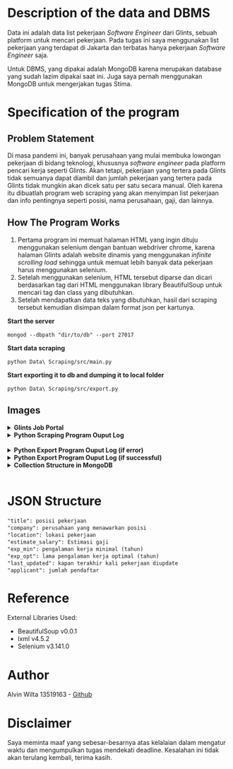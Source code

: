 # Description of the data and DBMS

Data ini adalah data list pekerjaan _Software Engineer_ dari Glints, sebuah platform untuk mencari pekerjaan. Pada tugas ini saya menggunakan list pekerjaan yang terdapat di Jakarta dan terbatas hanya pekerjaan _Software Engineer_ saja.

Untuk DBMS, yang dipakai adalah MongoDB karena merupakan database yang sudah lazim dipakai saat ini. Juga saya pernah menggunakan MongoDB untuk mengerjakan tugas Stima.

# Specification of the program

## Problem Statement

Di masa pandemi ini, banyak perusahaan yang mulai membuka lowongan pekerjaan di bidang teknologi, khususnya _software engineer_ pada platform pencari kerja seperti Glints. Akan tetapi, pekerjaan yang tertera pada Glints tidak semuanya dapat diambil dan jumlah pekerjaan yang tertera pada Glints tidak mungkin akan dicek satu per satu secara manual. Oleh karena itu dibuatlah program web scraping yang akan menyimpan list pekerjaan dan info pentingnya seperti posisi, nama perusahaan, gaji, dan lainnya.

## How The Program Works

1. Pertama program ini memuat halaman HTML yang ingin dituju menggunakan selenium dengan bantuan webdriver chrome, karena halaman Glints adalah website dinamis yang menggunakan _infinite scrolling load_ sehingga untuk memuat lebih banyak data pekerjaan harus menggunakan selenium.
2. Setelah menggunakan selenium, HTML tersebut diparse dan dicari berdasarkan tag dari HTML menggunakan library BeautifulSoup untuk mencari tag dan class yang dibutuhkan.
3. Setelah mendapatkan data teks yang dibutuhkan, hasil dari scraping tersebut kemudian disimpan dalam format json per kartunya.

**Start the server**

```
mongod --dbpath "dir/to/db" --port 27017
```

**Start data scraping**

```
python Data\ Scraping/src/main.py
```

**Start exporting it to db and dumping it to local folder**

```
python Data\ Scraping/src/export.py
```

## Images

<details>
    <summary><b>Glints Job Portal</b></summary>
    <img src="./Data Scraping/screenshot/glints.PNG" alt="Glints Job Portal">
</details>
<details>
    <summary><b>Python Scraping Program Ouput Log</b></summary>
    <img src="./Data Scraping/screenshot/terminal.PNG" alt="Program terminal output">
</details>
<br>
<details>
    <summary><b>Python Export Program Ouput Log (if error)</b></summary>
    <img src="./Data Storing/screenshot/terminal_error.PNG" alt="Program terminal error output">
</details>
<details>
    <summary><b>Python Export Program Ouput Log (if successful)</b></summary>
    <img src="./Data Storing/screenshot/terminal_success.PNG" alt="Program terminal success output">
</details>
<details>
    <summary><b>Collection Structure in MongoDB</b></summary>
    <img src="./Data Storing/screenshot/database.PNG" alt="MongoDB database">
</details>
<br>

# JSON Structure

```
"title": posisi pekerjaan
"company": perusahaan yang menawarkan posisi
"location": lokasi pekerjaan
"estimate_salary": Estimasi gaji
"exp_min": pengalaman kerja minimal (tahun)
"exp_opt": lama pengalaman kerja optimal (tahun)
"last_updated": kapan terakhir kali pekerjaan diupdate
"applicant": jumlah pendaftar
```

# Reference

External Libraries Used:

- BeautifulSoup v0.0.1
- lxml v4.5.2
- Selenium v3.141.0

# Author

Alvin Wilta 13519163 - [Github](https://github.com/alvinwilta)

# Disclaimer

Saya meminta maaf yang sebesar-besarnya atas kelalaian dalam mengatur waktu dan mengumpulkan tugas mendekati deadline. Kesalahan ini tidak akan terulang kembali, terima kasih.
